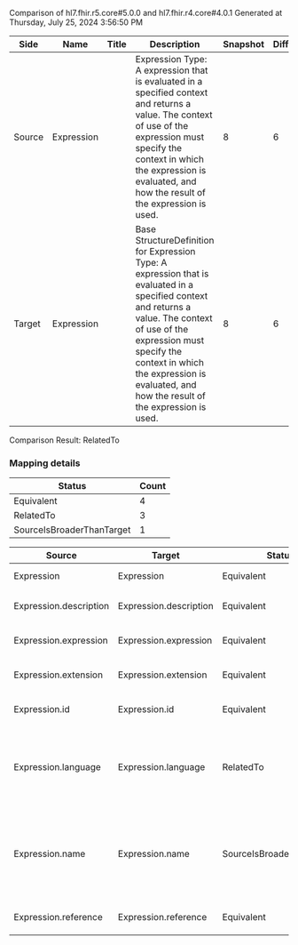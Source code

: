 Comparison of hl7.fhir.r5.core#5.0.0 and hl7.fhir.r4.core#4.0.1
Generated at Thursday, July 25, 2024 3:56:50 PM

| Side | Name | Title | Description | Snapshot | Differential |
| --- | --- | --- | --- | --- | --- |
| Source | Expression |  | Expression Type: A expression that is evaluated in a specified context and returns a value. The context of use of the expression must specify the context in which the expression is evaluated, and how the result of the expression is used. | 8 | 6 |
| Target | Expression |  | Base StructureDefinition for Expression Type: A expression that is evaluated in a specified context and returns a value. The context of use of the expression must specify the context in which the expression is evaluated, and how the result of the expression is used. | 8 | 6 |


Comparison Result: RelatedTo


### Mapping details

| Status | Count |
| ------ | ----- |
Equivalent | 4 |
RelatedTo | 3 |
SourceIsBroaderThanTarget | 1 |


| Source | Target | Status | Message |
| ------ | ------ | ------ | ------- |
| Expression | Expression | Equivalent | R5 `Expression` maps as Equivalent to R4 `Expression` |
| Expression.description | Expression.description | Equivalent | R5 `Expression.description` maps as Equivalent to R4 `Expression.description` |
| Expression.expression | Expression.expression | Equivalent | R5 `Expression.expression` maps as Equivalent to R4 `Expression.expression` |
| Expression.extension | Expression.extension | Equivalent | R5 `Expression.extension` maps as Equivalent to R4 `Expression.extension` |
| Expression.id | Expression.id | Equivalent | R5 `Expression.id` maps as Equivalent to R4 `Expression.id` |
| Expression.language | Expression.language | RelatedTo | R5 `Expression.language` maps as RelatedTo to R4 `Expression.language` - language made the element mandatory; language increased the minimum cardinality from 0 to 1 |
| Expression.name | Expression.name | SourceIsBroaderThanTarget | R5 `Expression.name` maps as SourceIsBroaderThanTarget to R4 `Expression.name` - name has change due to type change: R5 name code has no equivalent or mapped type in R4 name |
| Expression.reference | Expression.reference | Equivalent | R5 `Expression.reference` maps as Equivalent to R4 `Expression.reference` |

